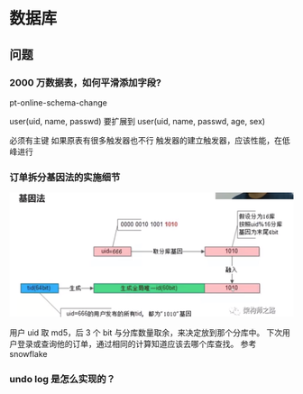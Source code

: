 # 数据库

## 问题

### 2000 万数据表，如何平滑添加字段?

pt-online-schema-change

user(uid, name, passwd)
要扩展到
user(uid, name, passwd, age, sex)

必须有主键
如果原表有很多触发器也不行
触发器的建立触发器，应该性能，在低峰进行

### 订单拆分基因法的实施细节

![Alt text](image.png)

用户 uid 取 md5，后 3 个 bit 与分库数量取余，来决定放到那个分库中。
下次用户登录或查询他的订单，通过相同的计算知道应该去哪个库查找。
参考 snowflake

### undo log 是怎么实现的？

